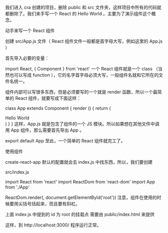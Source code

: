 我们进入 cra 创建的项目，删除 public 和 src 文件夹，这样项目中所有的代码就都删除了。我们来手写一个 React 的 Hello World 。主要为了演示组件这个概念。

动手来写一个 React 组件

创建 src/App.js 文件（ React 组件文件一般都是首字母大写，例如这里的 App.js ）

首先导入必要的变量：

import React, { Component } from 'react'
一个 React 组件就是一个 class （当然也可以写成 function ），它的名字首字母必须大写，一般组件名就和它所在的文件名统一。

组件内部可以写很多东西，但是必须要写的一个就是 render 函数，所以一个最简单的 React 组件，就要写成下面这样：

class App extends Component {
  render () {
    return (
      <div>
        Hello World
      </div>
    )
  }
}
这样，App.js 就是包含了组件的一个 JS 模块。所以如果想在其他文件中调用 App 组件，那么需要首先导出 App 。

export default App
至此，一个简单的 React 组件就完工了。

使用组件

create-react-app 默认的配置就会去 index.js 中找东西，所以，我们要创建

src/index.js

import React from 'react'
import ReactDom from 'react-dom'
import App from './App'

ReactDom.render(<App />, document.getElementById('root'))
注意，组件在使用的时候要用尖括号括起来，而且要有斜杠。

上面 index.js 中提到的 id 为 root 的挂载点 需要由 public/index.html 来提供

<!DOCTYPE html>
<html>
<head>
</head>
<body>
  <div id='root'></div>
</body>
</html>
这样，到 http://localhost:3000/ 程序运行正常。
